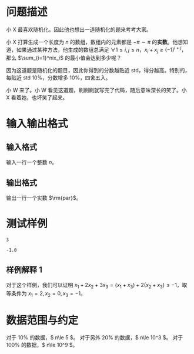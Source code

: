 # 问题描述

小 X 最喜欢随机化。因此他也想出一道随机化的题来考考大家。  

小 X 打算生成一个长度为 $n$ 的数组，数组内的元素都是 $-\pi\sim \pi$ 的**实数**。他想知道，如果通过某种方法，他生成的数组总满足 $\forall 1\le i, j\le n$，$x_i+x_j\ge (-1)^{i+j}$，那么 $\sum_{i=1}^nix_i$ 的最小值会达到多少呢？  

因为这道题是随机化的题目，因此你得到的分数越贴近 std，得分越高。特别的，每贴近 std $10\%$，分数增多 $10\%$，四舍五入。

小 W 来了。小 W 看见这道题，刷刷刷就写完了代码，随后意味深长的笑了。小 X 看着她，也坏笑了起来。

# 输入输出格式

## 输入格式
输入一行一个整数 $n$。

## 输出格式
输出一行一个实数 $\rm{par}$。

# 测试样例

```input1
3
```

```output1
-1.0
```

## 样例解释 1
对于这个样例，我们可以证明 $x_1+2x_2+3x_3=(x_1+x_3)+2(x_2+x_3)\le -1$，取等条件为 $x_1=2, x_2=0, x_3=-1$。

# 数据范围与约定

对于 $10\%$ 的数据，$ n\le 5 $。
对于另外 $20\%$ 的数据，$ n\le 10^3 $。
对于 $100\%$ 的数据，$ n\le 10^9 $。
